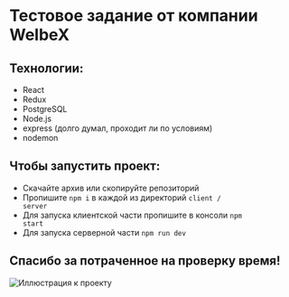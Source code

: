 # Тестовое задание от компании WelbeX

## Технологии:

- React
- Redux
- PostgreSQL
- Node.js
- express (долго думал, проходит ли по условиям)
- nodemon

## Чтобы запустить проект:

- Скачайте архив или скопируйте репозиторий
- Пропишите <code>npm i</code> в каждой из директорий <code>client / server</code>
- Для запуска клиентской части пропишите в консоли <code>npm start</code>
- Для запуска серверной части <code>npm run dev</code>

## Спасибо за потраченное на проверку время!

![Иллюстрация к проекту](https://storage.theoryandpractice.ru/tnp/uploads/image_unit/000/156/586/image/base_87716f252d.jpg)
